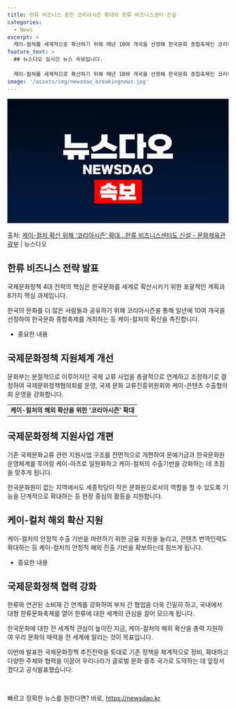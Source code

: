 ```yaml
---
title: 한류 비즈니스 증진 코리아시즌 확대와 한류 비즈니스센터 신설
categories:
  - News
excerpt: >
  케이-컬쳐를 세계적으로 확산하기 위해 매년 10여 개국을 선정해 한국문화 종합축제인 코리아시즌을 개최한다. …
feature_text: >
  ## 뉴스다오 실시간 뉴스 속보입니다.

  케이-컬쳐를 세계적으로 확산하기 위해 매년 10여 개국을 선정해 한국문화 종합축제인 코리아시즌을 개최한다. …
image: '/assets/img/newsdao_breakingnews.jpg'
---
```


![뉴스다오 속보](/assets/img/newsdao_breakingnews.jpg)

<p>출처: <a href="https://newsdao.kr/3890" rel="dofollow">케이-컬처 확산 위해 ‘코리아시즌’ 확대…한류 비즈니스센터도 신설 - 문화체육관광부</a> | 뉴스다오</p>

<h2 data-ke-size="size26">한류 비즈니스 전략 발표</h2>
국제문화정책 4대 전략의 핵심은 한국문화를 세계로 확산시키기 위한 포괄적인 계획과 8가지 핵심 과제입니다.

<p data-ke-size="size16">한국의 문화를 더 많은 사람들과 공유하기 위해 코리아시즌을 통해 일년에 10여 개국을 선정하여 한국문화 종합축제를 개최하는 등 케이-컬처의 확산을 촉진합니다.</p>

<ul>
<li>중요한 내용</li>
</ul>

<h2 data-ke-size="size26">국제문화정책 지원체계 개선</h2>
문화부는 분절적으로 이루어지던 국제 교류 사업을 총괄적으로 연계하고 조정하기로 결정하여 국제문화정책협의회를 운영, 국제 문화 교류진흥위원회와 케이-콘텐츠 수출협의회 운영을 강화합니다.

<table>
  <tr>
    <td style="text-align: center; height: 17px;"><b>케이-컬처의 해외 확산을 위한 '코리아시즌' 확대</b></td>
  </tr>
</table>

<h2 data-ke-size="size26">국제문화정책 지원사업 개편</h2>
기존 국제문화교류 관련 지원사업 구조를 전면적으로 개편하여 문예기금과 한국문화원 운영체계를 투어링 케이-아츠로 일원화하고 케이-컬처의 수출기반을 강화하는 데 초점을 맞추게 됩니다.

<p data-ke-size="size16">한국문화원이 없는 지역에서도 세종학당이 작은 문화원으로서의 역할을 할 수 있도록 기능을 단계적으로 확대하는 등 현장 중심의 활동을 지원합니다.</p>

<h2 data-ke-size="size26">케이-컬처 해외 확산 지원</h2>
케이-컬처의 안정적 수출 기반을 마련하기 위한 금융 지원을 늘리고, 콘텐츠 번역인력도 확대하는 등 케이-컬처의 안정적 해외 진출 기반을 확보하는데 힘쓰게 됩니다.

<ul>
<li>중요한 내용</li>
</ul>

<h2 data-ke-size="size26">국제문화정책 협력 강화</h2>
한류와 연관된 소비재 간 연계를 강화하여 부처 간 협업을 더욱 긴밀히 하고, 국내에서 대형 한류문화축제를 열어 한류에 대한 세계의 관심을 끌어 모으게 됩니다.

<p data-ke-size="size16">한국문화에 대한 전 세계적 관심이 높아진 지금, 케이-컬처의 해외 확산을 총력 지원하여 우리 문화의 매력을 전 세계에 알리는 것이 목표입니다.</p>

이번에 발표한 국제문화정책 추진전략을 토대로 기존 정책을 체계적으로 정비, 확대하고 다양한 주체와 협력을 이끌어 우리나라가 글로벌 문화 중추 국가로 도약하는 데 앞장서겠다고 공식발표했습니다.
<p data-ke-size="size16">&nbsp;</p> 

빠르고 정확한 뉴스를 원한다면? 바로, <a href="https://newsdao.kr" rel="dofollow">https://newsdao.kr</a>


